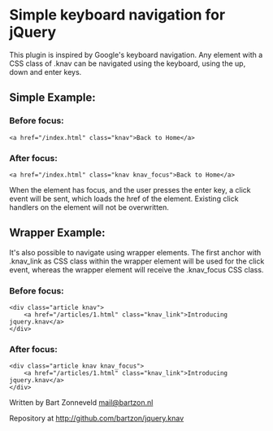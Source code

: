 # Simple keyboard navigation for jQuery

This plugin is inspired by Google's keyboard navigation. Any element with a CSS class of .knav can 
be navigated using the keyboard, using the up, down and enter keys.

## Simple Example:

### Before focus:
	<a href="/index.html" class="knav">Back to Home</a>

### After focus:
	<a href="/index.html" class="knav knav_focus">Back to Home</a>
	
When the element has focus, and the user presses the enter key, a click event will be sent,
which loads the href of the element.  Existing click handlers on the element will not be overwritten.

## Wrapper Example:

It's also possible to navigate using wrapper elements. The first anchor with .knav_link as CSS class
within the wrapper element will be used for the click event, whereas the wrapper element will receive the .knav_focus CSS class.

### Before focus:
	<div class="article knav">
		<a href="/articles/1.html" class="knav_link">Introducing jquery.knav</a>
	</div>

### After focus:
	<div class="article knav knav_focus">
		<a href="/articles/1.html" class="knav_link">Introducing jquery.knav</a>
	</div>

Written by Bart Zonneveld <mail@bartzon.nl>

Repository at http://github.com/bartzon/jquery.knav


